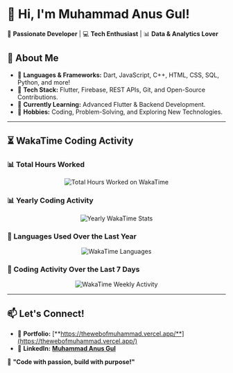 # 👋 Hi, I'm Muhammad Anus Gul!  
🚀 **Passionate Developer** | 💻 **Tech Enthusiast** | 📊 **Data & Analytics Lover**  

## 🚀 About Me  
- 🔹 **Languages & Frameworks:** Dart, JavaScript, C++, HTML, CSS, SQL, Python, and more!  
- 🔹 **Tech Stack:** Flutter, Firebase, REST APIs, Git, and Open-Source Contributions.  
- 🔹 **Currently Learning:** Advanced Flutter & Backend Development.  
- 🔹 **Hobbies:** Coding, Problem-Solving, and Exploring New Technologies.  

---

## ⏳ WakaTime Coding Activity  

### 📊 Total Hours Worked  
<p align="center">  
  <img src="https://wakatime.com/badge/user/08f1ecec-e0fb-4004-87a1-b8423ffe0d0b.svg" alt="Total Hours Worked on WakaTime"/>  
</p>  

### 📊 Yearly Coding Activity  
<p align="center">  
  <img src="https://wakatime.com/share/@Anusgul/0926c0a7-08a8-44fa-9df5-0b27521ade26.svg" alt="Yearly WakaTime Stats"/>  
</p>  

### 🎯 Languages Used Over the Last Year  
<p align="center">  
  <img src="https://wakatime.com/share/@Anusgul/d4b5c875-6eab-44ef-954d-22aadfd3be83.svg" alt="WakaTime Languages"/>  
</p>  

### 📅 Coding Activity Over the Last 7 Days  
<p align="center">  
  <img src="https://wakatime.com/share/@Anusgul/7fe31b84-72c7-445c-a34b-78e496b79e82.svg" alt="WakaTime Weekly Activity"/>  
</p>  

---

## 📫 Let's Connect!  
- 🔗 **Portfolio:** [**https://thewebofmuhammad.vercel.app/**](https://thewebofmuhammad.vercel.app/)  
- 💼 **LinkedIn:** [**Muhammad Anus Gul**](https://www.linkedin.com/in/muhammadanusgull/)  

🚀 **"Code with passion, build with purpose!"**  
